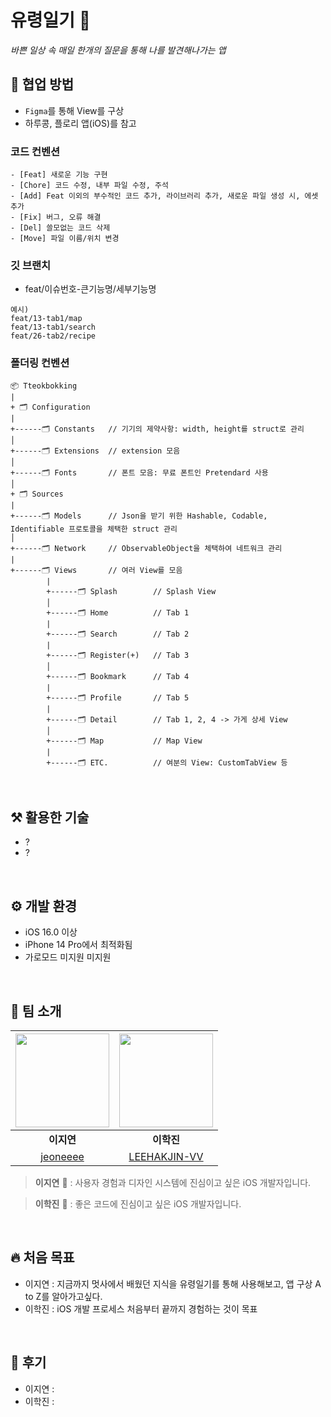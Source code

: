 # 유령일기 👻
*바쁜 일상 속 매일 한개의 질문을 통해 나를 발견해나가는 앱*



## 🤝 협업 방법
- `Figma`를 통해 View를 구상
- 하루콩, 플로리 앱(iOS)를 참고
 
### 코드 컨벤션
```
- [Feat] 새로운 기능 구현
- [Chore] 코드 수정, 내부 파일 수정, 주석
- [Add] Feat 이외의 부수적인 코드 추가, 라이브러리 추가, 새로운 파일 생성 시, 에셋 추가
- [Fix] 버그, 오류 해결
- [Del] 쓸모없는 코드 삭제
- [Move] 파일 이름/위치 변경
```

### 깃 브랜치
- feat/이슈번호-큰기능명/세부기능명
```
예시)
feat/13-tab1/map
feat/13-tab1/search
feat/26-tab2/recipe
```

### 폴더링 컨벤션
```
📦 Tteokbokking
| 
+ 🗂 Configuration
|         
+------🗂 Constants   // 기기의 제약사항: width, height를 struct로 관리
│         
+------🗂 Extensions  // extension 모음
│         
+------🗂 Fonts       // 폰트 모음: 무료 폰트인 Pretendard 사용
│         
+ 🗂 Sources
|
+------🗂 Models      // Json을 받기 위한 Hashable, Codable, Identifiable 프로토콜을 체택한 struct 관리
│         
+------🗂 Network     // ObservableObject을 체택하여 네트워크 관리
|
+------🗂 Views       // 여러 View를 모음
        |
        +------🗂 Splash        // Splash View
        │         
        +------🗂 Home          // Tab 1
        |
        +------🗂 Search        // Tab 2
        |
        +------🗂 Register(+)   // Tab 3
        │         
        +------🗂 Bookmark      // Tab 4
        |
        +------🗂 Profile       // Tab 5
        |
        +------🗂 Detail        // Tab 1, 2, 4 -> 가게 상세 View
        │         
        +------🗂 Map           // Map View
        |
        +------🗂 ETC.          // 여분의 View: CustomTabView 등
```
<br>

## ⚒️ 활용한 기술
- ?
- ?

<br>

## ⚙️ 개발 환경
- iOS 16.0 이상
- iPhone 14 Pro에서 최적화됨
- 가로모드 미지원 미지원
<br>

## 👻 팀 소개
|<img src="https://avatars.githubusercontent.com/u/105197393?v=4" width=150>|<img src="https://avatars.githubusercontent.com/u/52197436?v=4" width=150>|
|:---:|:---:|
|**이지연**|**이학진**|
|[jeoneeee](https://github.com/jeoneeee)|[LEEHAKJIN-VV](https://github.com/LEEHAKJIN-VV)|
> **이지연** 🍓 : 사용자 경험과 디자인 시스템에 진심이고 싶은 iOS 개발자입니다.

> **이학진** 🍑 :  좋은 코드에 진심이고 싶은 iOS 개발자입니다.

<br>

## 🔥 처음 목표
- 이지연 : 지금까지 멋사에서 배웠던 지식을 유령일기를 통해 사용해보고, 앱 구상 A to Z를 알아가고싶다.
- 이학진 : iOS 개발 프로세스 처음부터 끝까지 경험하는 것이 목표

<br>

## 👣 후기
- 이지연 : 
- 이학진 : 
